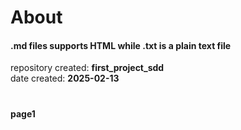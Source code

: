 # About
#### .md files supports HTML while .txt is a plain text file ####
repository created: **first_project_sdd**\
date created: **2025-02-13**
#

#### page1 ####

